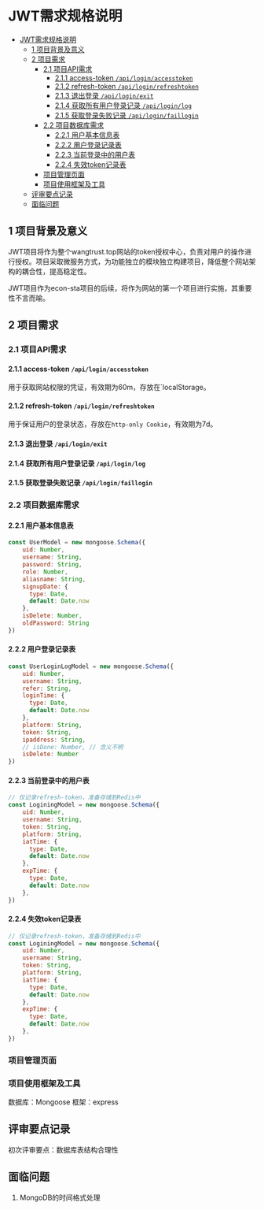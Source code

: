 # JWT需求规格说明

- [JWT需求规格说明](#jwt需求规格说明)
  - [1 项目背景及意义](#1-项目背景及意义)
  - [2 项目需求](#2-项目需求)
    - [2.1 项目API需求](#21-项目api需求)
      - [2.1.1 access-token `/api/login/accesstoken`](#211-access-token-apiloginaccesstoken)
      - [2.1.2 refresh-token `/api/login/refreshtoken`](#212-refresh-token-apiloginrefreshtoken)
      - [2.1.3 退出登录 `/api/login/exit`](#213-退出登录-apiloginexit)
      - [2.1.4 获取所有用户登录记录 `/api/login/log`](#214-获取所有用户登录记录-apiloginlog)
      - [2.1.5 获取登录失败记录 `/api/login/faillogin`](#215-获取登录失败记录-apiloginfaillogin)
    - [2.2 项目数据库需求](#22-项目数据库需求)
      - [2.2.1 用户基本信息表](#221-用户基本信息表)
      - [2.2.2 用户登录记录表](#222-用户登录记录表)
      - [2.2.3 当前登录中的用户表](#223-当前登录中的用户表)
      - [2.2.4 失效token记录表](#224-失效token记录表)
    - [项目管理页面](#项目管理页面)
    - [项目使用框架及工具](#项目使用框架及工具)
  - [评审要点记录](#评审要点记录)
  - [面临问题](#面临问题)

## 1 项目背景及意义

JWT项目将作为整个wangtrust.top网站的token授权中心，负责对用户的操作进行授权。项目采取微服务方式，为功能独立的模块独立构建项目，降低整个网站架构的耦合性，提高稳定性。

JWT项目作为econ-sta项目的后续，将作为网站的第一个项目进行实施，其重要性不言而喻。

## 2 项目需求

### 2.1 项目API需求

#### 2.1.1 access-token `/api/login/accesstoken`

用于获取网站权限的凭证，有效期为60m，存放在`localStorage。

#### 2.1.2 refresh-token `/api/login/refreshtoken`

用于保证用户的登录状态，存放在`http-only Cookie`，有效期为7d。

#### 2.1.3 退出登录 `/api/login/exit`

#### 2.1.4 获取所有用户登录记录 `/api/login/log`

#### 2.1.5 获取登录失败记录 `/api/login/faillogin`

### 2.2 项目数据库需求

#### 2.2.1 用户基本信息表

```js
const UserModel = new mongoose.Schema({
    uid: Number,
    username: String,
    password: String,
    role: Number,
    aliasname: String,
    signupDate: {
      type: Date,
      default: Date.now
    },
    isDelete: Number,
    oldPassword: String
})
```

#### 2.2.2 用户登录记录表

```js
const UserLoginLogModel = new mongoose.Schema({
    uid: Number,
    username: String,
    refer: String,
    loginTime: {
      type: Date,
      default: Date.now
    },
    platform: String,
    token: String,
    ipaddress: String,
    // isDone: Number, // 含义不明
    isDelete: Number
})
```

#### 2.2.3 当前登录中的用户表

```js
// 仅记录refresh-token，准备存储到Redis中
const LoginingModel = new mongoose.Schema({
    uid: Number,
    username: String,
    token: String,
    platform: String,
    iatTime: {
      type: Date,
      default: Date.now
    },
    expTime: {
      type: Date,
      default: Date.now
    },
})
```

#### 2.2.4 失效token记录表

```js
// 仅记录refresh-token，准备存储到Redis中
const LoginingModel = new mongoose.Schema({
    uid: Number,
    username: String,
    token: String,
    platform: String,
    iatTime: {
      type: Date,
      default: Date.now
    },
    expTime: {
      type: Date,
      default: Date.now
    },
})
```

### 项目管理页面

### 项目使用框架及工具

数据库：Mongoose
框架：express

## 评审要点记录

初次评审要点：数据库表结构合理性

## 面临问题

1. MongoDB的时间格式处理
